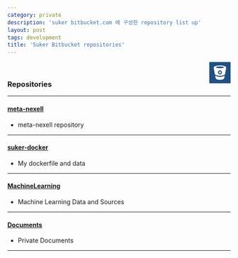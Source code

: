 ```yaml
---
category: private
description: 'suker bitbucket.com 에 구성한 repository list up'
layout: post
tags: development
title: 'Suker Bitbucket repositories'
---
```


<img src="/assets/images/bitbucket.png" width="48" align="right">
<br>

### Repositories

---

#### [meta-nexell](https://bitbucket.org/kchhero/meta-nexell)
- meta-nexell repository

---

#### [suker-docker](https://bitbucket.org/kchhero/suker-dockers)
- My dockerfile and data

---

#### [MachineLearning](https://bitbucket.org/kchhero/machinelearning)
- Machine Learning Data and Sources

---

#### [Documents](https://bitbucket.org/kchhero/documents)
- Private Documents

---
